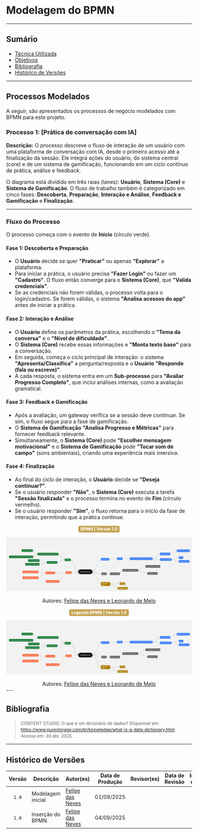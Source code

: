 # Modelagem do BPMN

---

## Sumário

- [Técnica Utilizada](#Técnica-Utilizada)
- [Objetivos](#Objetivos)
- [Bibliografia](#bibliografia)
- [Histórico de Versões](#histórico-de-versões)

---

## Processos Modelados

A seguir, são apresentados os processos de negócio modelados com BPMN para este projeto.

### Processo 1: [Prática de conversação com IA]

**Descrição:** O processo descreve o fluxo de interação de um usuário com uma plataforma de conversação com IA, desde o primeiro acesso até a finalização da sessão. Ele integra ações do usuário, do sistema central (core) e de um sistema de gamificação, funcionando em um ciclo contínuo de prática, análise e feedback.

O diagrama está dividido em três raias (lanes): **Usuário**, **Sistema (Core)** e **Sistema de Gamificação**. O fluxo de trabalho também é categorizado em cinco fases: **Descoberta**, **Preparação**, **Interação e Análise**, **Feedback e Gamificação** e **Finalização**.

---

### Fluxo do Processo

O processo começa com o evento de **Início** (círculo verde).

#### Fase 1: Descoberta e Preparação
* O **Usuário** decide se quer **"Praticar"** ou apenas **"Explorar"** a plataforma.
* Para iniciar a prática, o usuário precisa **"Fazer Login"** ou fazer um **"Cadastro"**. O fluxo então converge para o **Sistema (Core)**, que **"Valida credenciais"**.
* Se as credenciais não forem válidas, o processo volta para o login/cadastro. Se forem válidas, o sistema **"Analisa acessos do app"** antes de iniciar a prática.

#### Fase 2: Interação e Análise
* O **Usuário** define os parâmetros da prática, escolhendo o **"Tema da conversa"** e o **"Nível de dificuldade"**.
* O **Sistema (Core)** recebe essas informações e **"Monta texto base"** para a conversação.
* Em seguida, começa o ciclo principal de interação: o sistema **"Apresenta/Classifica"** a pergunta/resposta e o **Usuário** **"Responde (fala ou escreve)"**.
* A cada resposta, o sistema entra em um **Sub-processo** para **"Avaliar Progresso Completo"**, que inclui análises internas, como a avaliação gramatical.

#### Fase 3: Feedback e Gamificação
* Após a avaliação, um gateway verifica se a sessão deve continuar. Se sim, o fluxo segue para a fase de gamificação.
* O **Sistema de Gamificação** **"Analisa Progresso e Métricas"** para fornecer feedback relevante.
* Simultaneamente, o **Sistema (Core)** pode **"Escolher mensagem motivacional"** e o **Sistema de Gamificação** pode **"Tocar som de campo"** (sons ambientais), criando uma experiência mais imersiva.

#### Fase 4: Finalização
* Ao final do ciclo de interação, o **Usuário** decide se **"Deseja continuar?"**.
* Se o usuário responder **"Não"**, o **Sistema (Core)** executa a tarefa **"Sessão finalizada"** e o processo termina no evento de **Fim** (círculo vermelho).
* Se o usuário responder **"Sim"**, o fluxo retorna para o início da fase de interação, permitindo que a prática continue.

<center>
  <span style="background-color:#c5a352; color:white; font-size:0.8em; font-weight: bold; padding:2px 6px; border-radius:4px;"> BPMN | Versão 1.0</span>
  <br>

![Mapa mental 1](https://raw.githubusercontent.com/UnBArqDsw2025-2-Turma02/2025.2_T02_G3_AprendendoComIA_Entrega_01/refs/heads/main/docs/assets/MapaMental.png)
<center> Autores: <a href="https://github.com/FelipeFreire-gf" target = "_blank">Felipe das Neves e Leonardo de Melo</a></center>



  <span style="background-color:#c5a352; color:white; font-size:0.8em; font-weight: bold; padding:2px 6px; border-radius:4px;"> Legenda BPMN | Versão 1.0</span>
  <br>
  
![Mapa mental 1](https://raw.githubusercontent.com/UnBArqDsw2025-2-Turma02/2025.2_T02_G3_AprendendoComIA_Entrega_01/refs/heads/main/docs/assets/MapaMental.png)
<center> Autores: <a href="https://github.com/FelipeFreire-gf" target = "_blank">Felipe das Neves e Leonardo de Melo</a></center>

</center>
---

## Bibliografia

> <p><small>CONTENT STUDIO. O que é um dicionário de dados? Disponível em: <a href="https://www.purestorage.com/br/knowledge/what-is-a-data-dictionary.html">https://www.purestorage.com/br/knowledge/what-is-a-data-dictionary.html</a>. Acesso em: 30 abr. 2025.</small></p>

---

## Histórico de Versões

| Versão | Descrição | Autor(es) | Data de Produção | Revisor(es) | Data de Revisão | Incremento do Revisor|
| :----: | --------- | --------- | :--------------: | ----------- | :-------------: | :-------------: |
| `1.0` | Modelagem inicial | [Felipe das Neves](https://github.com/FelipeFreire-gf) | 01/09/2025 | | | |
| `1.0` | Inserção do BPMN | [Felipe das Neves](https://github.com/FelipeFreire-gf) | 04/09/2025 | | | |